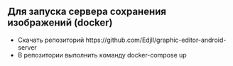 ## Для запуска сервера сохранения изображений (docker)
<ul>
  <li>Скачать репозиторий https://github.com/Edjll/graphic-editor-android-server</li>
  <li>В репозитории выполнить команду docker-compose up</li>
</ul>
